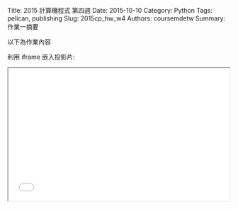 Title: 2015 計算機程式 第四週
Date: 2015-10-10
Category: Python
Tags: pelican, publishing
Slug: 2015cp_hw_w4
Authors: coursemdetw
Summary: 作業一摘要

以下為作業內容

利用 iframe 嵌入投影片:

<iframe src="W4.html" width="500" height="300"></iframe>
